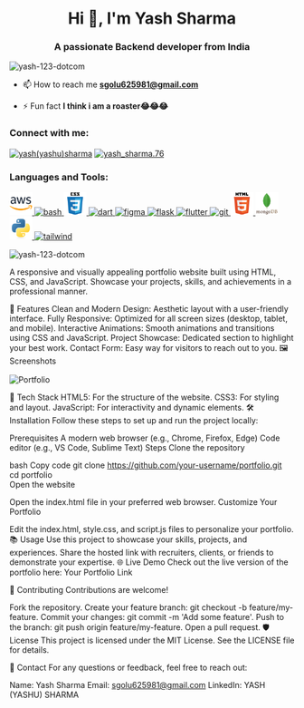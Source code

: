 <h1 align="center">Hi 👋, I'm Yash Sharma</h1>
<h3 align="center">A passionate Backend developer from India</h3>

<p align="left"> <img src="https://komarev.com/ghpvc/?username=yash-123-dotcom&label=Profile%20views&color=0e75b6&style=flat" alt="yash-123-dotcom" /> </p>

- 📫 How to reach me **sgolu625981@gmail.com**

- ⚡ Fun fact **I think i am a roaster😂😂😂**

<h3 align="left">Connect with me:</h3>
<p align="left">
<a href="https://linkedin.com/in/yash(yashu)sharma" target="blank"><img align="center" src="https://raw.githubusercontent.com/rahuldkjain/github-profile-readme-generator/master/src/images/icons/Social/linked-in-alt.svg" alt="yash(yashu)sharma" height="30" width="40" /></a>
<a href="https://instagram.com/yash_sharma.76" target="blank"><img align="center" src="https://raw.githubusercontent.com/rahuldkjain/github-profile-readme-generator/master/src/images/icons/Social/instagram.svg" alt="yash_sharma.76" height="30" width="40" /></a>
</p>

<h3 align="left">Languages and Tools:</h3>
<p align="left"> <a href="https://aws.amazon.com" target="_blank" rel="noreferrer"> <img src="https://raw.githubusercontent.com/devicons/devicon/master/icons/amazonwebservices/amazonwebservices-original-wordmark.svg" alt="aws" width="40" height="40"/> </a> <a href="https://www.gnu.org/software/bash/" target="_blank" rel="noreferrer"> <img src="https://www.vectorlogo.zone/logos/gnu_bash/gnu_bash-icon.svg" alt="bash" width="40" height="40"/> </a> <a href="https://www.w3schools.com/css/" target="_blank" rel="noreferrer"> <img src="https://raw.githubusercontent.com/devicons/devicon/master/icons/css3/css3-original-wordmark.svg" alt="css3" width="40" height="40"/> </a> <a href="https://dart.dev" target="_blank" rel="noreferrer"> <img src="https://www.vectorlogo.zone/logos/dartlang/dartlang-icon.svg" alt="dart" width="40" height="40"/> </a> <a href="https://www.figma.com/" target="_blank" rel="noreferrer"> <img src="https://www.vectorlogo.zone/logos/figma/figma-icon.svg" alt="figma" width="40" height="40"/> </a> <a href="https://flask.palletsprojects.com/" target="_blank" rel="noreferrer"> <img src="https://www.vectorlogo.zone/logos/pocoo_flask/pocoo_flask-icon.svg" alt="flask" width="40" height="40"/> </a> <a href="https://flutter.dev" target="_blank" rel="noreferrer"> <img src="https://www.vectorlogo.zone/logos/flutterio/flutterio-icon.svg" alt="flutter" width="40" height="40"/> </a> <a href="https://git-scm.com/" target="_blank" rel="noreferrer"> <img src="https://www.vectorlogo.zone/logos/git-scm/git-scm-icon.svg" alt="git" width="40" height="40"/> </a> <a href="https://www.w3.org/html/" target="_blank" rel="noreferrer"> <img src="https://raw.githubusercontent.com/devicons/devicon/master/icons/html5/html5-original-wordmark.svg" alt="html5" width="40" height="40"/> </a> <a href="https://www.mongodb.com/" target="_blank" rel="noreferrer"> <img src="https://raw.githubusercontent.com/devicons/devicon/master/icons/mongodb/mongodb-original-wordmark.svg" alt="mongodb" width="40" height="40"/> </a> <a href="https://www.python.org" target="_blank" rel="noreferrer"> <img src="https://raw.githubusercontent.com/devicons/devicon/master/icons/python/python-original.svg" alt="python" width="40" height="40"/> </a> <a href="https://tailwindcss.com/" target="_blank" rel="noreferrer"> <img src="https://www.vectorlogo.zone/logos/tailwindcss/tailwindcss-icon.svg" alt="tailwind" width="40" height="40"/> </a> </p>

<p><img align="center" src="https://github-readme-stats.vercel.app/api/top-langs?username=yash-123-dotcom&show_icons=true&locale=en&layout=compact" alt="yash-123-dotcom" /></p>

A responsive and visually appealing portfolio website built using HTML, CSS, and JavaScript. Showcase your projects, skills, and achievements in a professional manner.

🚀 Features
Clean and Modern Design: Aesthetic layout with a user-friendly interface.
Fully Responsive: Optimized for all screen sizes (desktop, tablet, and mobile).
Interactive Animations: Smooth animations and transitions using CSS and JavaScript.
Project Showcase: Dedicated section to highlight your best work.
Contact Form: Easy way for visitors to reach out to you.
🖼️ Screenshots

<img align="center" src="assests/Portfolio image" alt="Portfolio" height="30" width="40" /></a> 

🔧 Tech Stack
HTML5: For the structure of the website.
CSS3: For styling and layout.
JavaScript: For interactivity and dynamic elements.
🛠️ Installation
Follow these steps to set up and run the project locally:

Prerequisites
A modern web browser (e.g., Chrome, Firefox, Edge)
Code editor (e.g., VS Code, Sublime Text)
Steps
Clone the repository

bash
Copy code
git clone https://github.com/your-username/portfolio.git  
cd portfolio  
Open the website

Open the index.html file in your preferred web browser.
Customize Your Portfolio

Edit the index.html, style.css, and script.js files to personalize your portfolio.
📚 Usage
Use this project to showcase your skills, projects, and experiences.
Share the hosted link with recruiters, clients, or friends to demonstrate your expertise.
🌐 Live Demo
Check out the live version of the portfolio here: Your Portfolio Link

🤝 Contributing
Contributions are welcome!

Fork the repository.
Create your feature branch: git checkout -b feature/my-feature.
Commit your changes: git commit -m 'Add some feature'.
Push to the branch: git push origin feature/my-feature.
Open a pull request.
🛡️ License
This project is licensed under the MIT License. See the LICENSE file for details.

📧 Contact
For any questions or feedback, feel free to reach out:

Name: Yash Sharma
Email: sgolu625981@gmail.com
LinkedIn: YASH (YASHU) SHARMA
